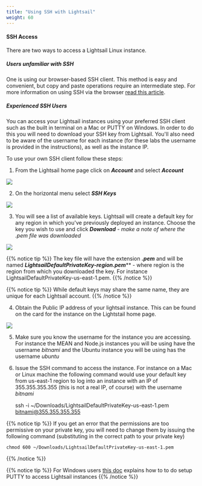 ```yaml
---
title: "Using SSH with Lightsail"
weight: 60
---
```


#### SSH Access

There are two ways to access a Lightsail Linux instance. 

##### Users unfamiliar with SSH
One is using our browser-based SSH client. This method is easy and convenient, but copy and paste operations require an intermediate step. For more information on using SSH via the browser <a href="https://lightsail.aws.amazon.com/ls/docs/en/articles/lightsail-how-to-connect-to-your-instance-virtual-private-server" target="_blank">read this article</a>.

##### Experienced SSH Users

You can access your Lightsail instances using your preferred SSH client such as the built in terminal on a Mac or PUTTY on Windows. In order to do this you will need to download your SSH key from Lightsail. You'll also need to be aware of the username for each instance (for these labs the username is provided in the instructions), as well as the instance IP. 

To use your own SSH client follow these steps:

1) From the Lightsail home page click on ***Account*** and select ***Account***

![](../../images/account.jpg?classes=border)

2) On the horizontal menu select ***SSH Keys***

![](../../images/keys.jpg?classes=border)

3) You will see a list of available keys. Lightsail will create a default key for any region in which you've previously deployed an instance. Choose the key you wish to use and click ***Download*** - *make a note of where the .pem file was downloaded* 

![](../../images/download.jpg?classes=border)

{{% notice tip %}}
The key file will have the extension ***.pem*** and will be named ***LightsailDefaultPrivateKey-region.pem***** - where region is the region from which you downloaded the key. For instance LightsailDefaultPrivateKey-us-east-1.pem.
{{% /notice %}}

{{% notice tip %}}
While default keys may share the same name, they are unique for each Lightsail account. 
{{% /notice %}}

4) Obtain the Public IP address of your lightsail instance. This can be found on the card for the instance on the Lightstail home page. 

![](../../images/mean-ip.jpg?classes=border) 

5) Make sure you know the username for the instance you are accessing. For instance the MEAN and Node.js instances you will be using have the username *bitnami* and the Ubuntu instance you will be using has the username *ubuntu*

6) Issue the SSH command to access the instance. For instance on a Mac or Linux machine the following command would use your default key from us-east-1 region to log into an instance with an IP of 355.355.355.355 (this is not a real IP, of course) with the username *bitnami*

    ssh -i ~/Downloads/LightsailDefaultPrivateKey-us-east-1.pem bitnami@355.355.355.355

{{% notice tip %}}
If you get an error that the permissions are too permissive on your private key, you will need to change them by issuing the following command (substituting in the correct path to your private key)

    chmod 600 ~/Downloads/LightsailDefaultPrivateKey-us-east-1.pem
{{% /notice %}}

{{% notice tip %}}
For Windows users <a href="https://lightsail.aws.amazon.com/ls/docs/en/articles/lightsail-how-to-set-up-putty-to-connect-using-ssh" target="_blank">this doc</a> explains how to to do setup PUTTY to access Lightsail instances
{{% /notice %}}

